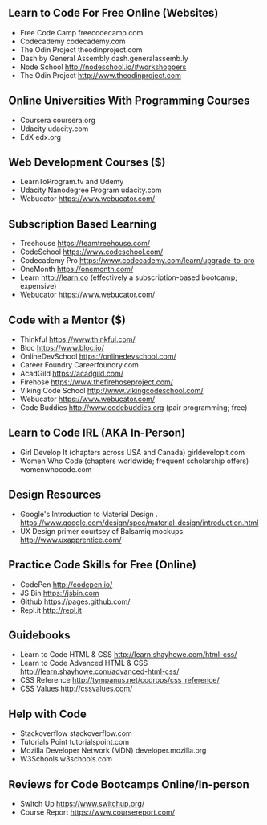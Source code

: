 ## Learn to Code For Free Online (Websites) 
 - Free Code Camp freecodecamp.com
 - Codecademy codecademy.com
 - The Odin Project theodinproject.com
 - Dash by General Assembly  dash.generalassemb.ly
 - Node School http://nodeschool.io/#workshoppers
 - The Odin Project http://www.theodinproject.com
 
## Online Universities With Programming Courses
 - Coursera coursera.org
 - Udacity udacity.com
 - EdX edx.org

## Web Development Courses ($)
 - LearnToProgram.tv and Udemy
 - Udacity Nanodegree Program udacity.com
 - Webucator https://www.webucator.com/

## Subscription Based Learning
 - Treehouse https://teamtreehouse.com/
 - CodeSchool https://www.codeschool.com/
 - Codecademy Pro https://www.codecademy.com/learn/upgrade-to-pro
 - OneMonth https://onemonth.com/
 - Learn http://learn.co (effectively a subscription-based bootcamp; expensive)
 - Webucator https://www.webucator.com/

## Code with a Mentor ($)
 - Thinkful https://www.thinkful.com/
 - Bloc https://www.bloc.io/
 - OnlineDevSchool https://onlinedevschool.com/
 - Career Foundry Careerfoundry.com
 - AcadGild https://acadgild.com/
 - Firehose https://www.thefirehoseproject.com/
 - Viking Code School http://www.vikingcodeschool.com/
 - Webucator https://www.webucator.com/
 - Code Buddies http://www.codebuddies.org (pair programming; free)

## Learn to Code IRL (AKA In-Person) 
 - Girl Develop It (chapters across USA and Canada) girldevelopit.com
 - Women Who Code (chapters worldwide; frequent scholarship offers) womenwhocode.com

## Design Resources
 - Google's Introduction to Material Design . https://www.google.com/design/spec/material-design/introduction.html
 - UX Design primer courtsey of Balsamiq mockups: http://www.uxapprentice.com/

## Practice Code Skills for Free (Online)
 - CodePen http://codepen.io/
 - JS Bin https://jsbin.com
 - Github https://pages.github.com/
 - Repl.it http://repl.it

## Guidebooks
 - Learn to Code HTML & CSS http://learn.shayhowe.com/html-css/
 - Learn to Code Advanced HTML & CSS http://learn.shayhowe.com/advanced-html-css/
 - CSS Reference http://tympanus.net/codrops/css_reference/
 - CSS Values http://cssvalues.com/

## Help with Code
 - Stackoverflow stackoverflow.com
 - Tutorials Point tutorialspoint.com
 - Mozilla Developer Network (MDN) developer.mozilla.org
 - W3Schools w3schools.com

## Reviews for Code Bootcamps Online/In-person
 - Switch Up https://www.switchup.org/
 - Course Report https://www.coursereport.com/
